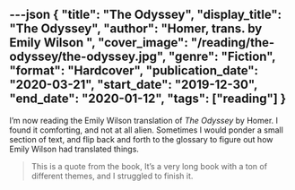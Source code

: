 ---json
{
  "title": "The Odyssey",
  "display_title": "The Odyssey",
  "author": "Homer, trans. by Emily Wilson ",
  "cover_image": "/reading/the-odyssey/the-odyssey.jpg",
  "genre": "Fiction",
  "format": "Hardcover",
  "publication_date": "2020-03-21",
  "start_date": "2019-12-30",
  "end_date": "2020-01-12",
  "tags": ["reading"]
}
---

I’m now reading the Emily Wilson translation of _The Odyssey_ by Homer. I found it comforting, and not at all alien. Sometimes I would ponder a small section of text, and flip back and forth to the glossary to figure out how Emily Wilson had translated things.

> This is a quote from the book,
> It’s a very long book with a ton of different themes, and I struggled to finish it.
